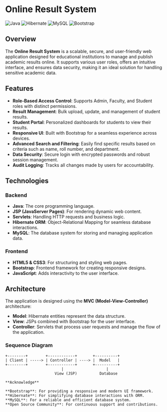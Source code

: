 # Online Result System

![Java](https://img.shields.io/badge/Java-ED8B00?style=for-the-badge&logo=java&logoColor=white)
![Hibernate](https://img.shields.io/badge/Hibernate-59666C?style=for-the-badge&logo=hibernate&logoColor=white)
![MySQL](https://img.shields.io/badge/MySQL-4479A1?style=for-the-badge&logo=mysql&logoColor=white)
![Bootstrap](https://img.shields.io/badge/Bootstrap-563D7C?style=for-the-badge&logo=bootstrap&logoColor=white)

## Overview

The **Online Result System** is a scalable, secure, and user-friendly web application designed for educational institutions to manage and publish academic results online. It supports various user roles, offers an intuitive interface, and ensures data security, making it an ideal solution for handling sensitive academic data.

## Features

- **Role-Based Access Control**: Supports Admin, Faculty, and Student roles with distinct permissions.
- **Result Management**: Bulk upload, update, and management of student results.
- **Student Portal**: Personalized dashboards for students to view their results.
- **Responsive UI**: Built with Bootstrap for a seamless experience across devices.
- **Advanced Search and Filtering**: Easily find specific results based on criteria such as name, roll number, and 
                                     department.
- **Data Security**: Secure login with encrypted passwords and robust session management.
- **Audit Logging**: Tracks all changes made by users for accountability.

## Technologies

### Backend
- **Java**: The core programming language.
- **JSP (JavaServer Pages)**: For rendering dynamic web content.
- **Servlets**: Handling HTTP requests and business logic.
- **Hibernate ORM**: Object-Relational Mapping for seamless database interactions.
- **MySQL**: The database system for storing and managing application data.

### Frontend
- **HTML5 & CSS3**: For structuring and styling web pages.
- **Bootstrap**: Frontend framework for creating responsive designs.
- **JavaScript**: Adds interactivity to the user interface.

## Architecture

The application is designed using the **MVC (Model-View-Controller)** architecture:

- **Model**: Hibernate entities represent the data structure.
- **View**: JSPs combined with Bootstrap for the user interface.
- **Controller**: Servlets that process user requests and manage the flow of the application.

### Sequence Diagram

```plaintext
+--------+        +------------+       +----------+
| Client | -----> | Controller | ----> |  Model   |
+--------+        +------------+       +----------+
                         |                   |
                      View (JSP)          Database

**Acknowledge**

**Bootstrap**: For providing a responsive and modern UI framework.
**Hibernate**: For simplifying database interactions with ORM.
**MySQL**: For a reliable and efficient database system.
**Open Source Community**: For continuous support and contributions.

